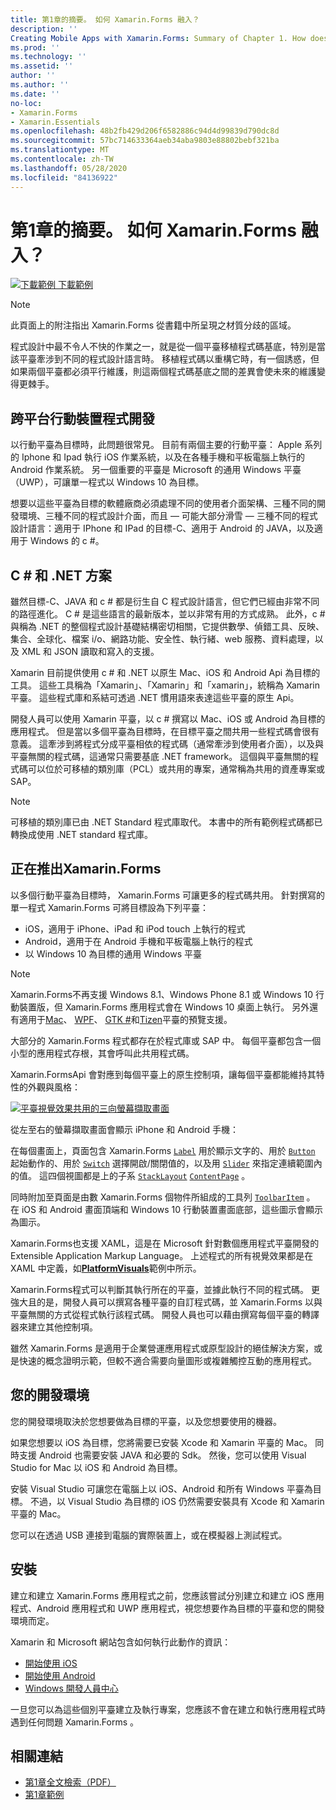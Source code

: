 ```yaml
---
title: 第1章的摘要。 如何 Xamarin.Forms 融入？
description: ''
Creating Mobile Apps with Xamarin.Forms: Summary of Chapter 1. How does Xamarin.Forms fit in?''
ms.prod: ''
ms.technology: ''
ms.assetid: ''
author: ''
ms.author: ''
ms.date: ''
no-loc:
- Xamarin.Forms
- Xamarin.Essentials
ms.openlocfilehash: 48b2fb429d206f6582886c94d4d99839d790dc8d
ms.sourcegitcommit: 57bc714633364aeb34aba9803e88802bebf321ba
ms.translationtype: MT
ms.contentlocale: zh-TW
ms.lasthandoff: 05/28/2020
ms.locfileid: "84136922"
---
```

# <a name="summary-of-chapter-1-how-does-xamarinforms-fit-in"></a>第1章的摘要。 如何 Xamarin.Forms 融入？

[![下載範例 ](~/media/shared/download.png) 下載範例](https://github.com/xamarin/xamarin-forms-book-samples/tree/master/Chapter01)

> [!NOTE]
> 此頁面上的附注指出 Xamarin.Forms 從書籍中所呈現之材質分歧的區域。

程式設計中最不令人不快的作業之一，就是從一個平臺移植程式碼基底，特別是當該平臺牽涉到不同的程式設計語言時。 移植程式碼以重構它時，有一個誘惑，但如果兩個平臺都必須平行維護，則這兩個程式碼基底之間的差異會使未來的維護變得更棘手。

## <a name="cross-platform-mobile-development"></a>跨平台行動裝置程式開發

以行動平臺為目標時，此問題很常見。 目前有兩個主要的行動平臺： Apple 系列的 Iphone 和 Ipad 執行 iOS 作業系統，以及在各種手機和平板電腦上執行的 Android 作業系統。 另一個重要的平臺是 Microsoft 的通用 Windows 平臺（UWP），可讓單一程式以 Windows 10 為目標。

想要以這些平臺為目標的軟體廠商必須處理不同的使用者介面架構、三種不同的開發環境、三種不同的程式設計介面，而且 &mdash; 可能大部分滑雪 &mdash; 三種不同的程式設計語言：適用于 IPhone 和 IPad 的目標-C、適用于 Android 的 JAVA，以及適用于 Windows 的 c #。

## <a name="the-c-and-net-solution"></a>C # 和 .NET 方案

雖然目標-C、JAVA 和 c # 都是衍生自 C 程式設計語言，但它們已經由非常不同的路徑進化。 C # 是這些語言的最新版本，並以非常有用的方式成熟。 此外，c # 與稱為 .NET 的整個程式設計基礎結構密切相關，它提供數學、偵錯工具、反映、集合、全球化、檔案 i/o、網路功能、安全性、執行緒、web 服務、資料處理，以及 XML 和 JSON 讀取和寫入的支援。

Xamarin 目前提供使用 c # 和 .NET 以原生 Mac、iOS 和 Android Api 為目標的工具。 這些工具稱為「Xamarin」、「Xamarin」和「xamarin」，統稱為 Xamarin 平臺。 這些程式庫和系結可透過 .NET 慣用語來表達這些平臺的原生 Api。

開發人員可以使用 Xamarin 平臺，以 c # 撰寫以 Mac、iOS 或 Android 為目標的應用程式。 但是當以多個平臺為目標時，在目標平臺之間共用一些程式碼會很有意義。 這牽涉到將程式分成平臺相依的程式碼（通常牽涉到使用者介面），以及與平臺無關的程式碼，這通常只需要基底 .NET framework。 這個與平臺無關的程式碼可以位於可移植的類別庫（PCL）或共用的專案，通常稱為共用的資產專案或 SAP。

> [!NOTE]
> 可移植的類別庫已由 .NET Standard 程式庫取代。 本書中的所有範例程式碼都已轉換成使用 .NET standard 程式庫。

## <a name="introducing-xamarinforms"></a>正在推出Xamarin.Forms

以多個行動平臺為目標時， Xamarin.Forms 可讓更多的程式碼共用。 針對撰寫的單一程式 Xamarin.Forms 可將目標設為下列平臺：

- iOS，適用于 iPhone、iPad 和 iPod touch 上執行的程式
- Android，適用于在 Android 手機和平板電腦上執行的程式
- 以 Windows 10 為目標的通用 Windows 平臺

> [!NOTE]
> Xamarin.Forms不再支援 Windows 8.1、Windows Phone 8.1 或 Windows 10 行動裝置版，但 Xamarin.Forms 應用程式會在 Windows 10 桌面上執行。 另外還有適用于[Mac](~/xamarin-forms/platform/other/mac.md)、 [WPF](~/xamarin-forms/platform/other/wpf.md)、 [GTK #](~/xamarin-forms/platform/other/gtk.md)和[Tizen](~/xamarin-forms/platform/other/tizen.md)平臺的預覽支援。

大部分的 Xamarin.Forms 程式都存在於程式庫或 SAP 中。 每個平臺都包含一個小型的應用程式存根，其會呼叫此共用程式碼。

Xamarin.FormsApi 會對應到每個平臺上的原生控制項，讓每個平臺都能維持其特性的外觀與風格：

[![平臺視覺效果共用的三向螢幕擷取畫面](images/ch01fg03-small.png "[!OP.每個平臺上的無 LOC （Xamarin）控制項")](images/ch01fg03-large.png#lightbox "[!OP.每個平臺上的無 LOC （Xamarin）控制項")

從左至右的螢幕擷取畫面會顯示 iPhone 和 Android 手機：

在每個畫面上，頁面包含 Xamarin.Forms [`Label`](xref:Xamarin.Forms.Label) 用於顯示文字的、用於 [`Button`](xref:Xamarin.Forms.Button) 起始動作的、用於 [`Switch`](xref:Xamarin.Forms.Switch) 選擇開啟/關閉值的，以及用 [`Slider`](xref:Xamarin.Forms.Slider) 來指定連續範圍內的值。 這四個視圖都是上的子系 [`StackLayout`](xref:Xamarin.Forms.StackLayout) [`ContentPage`](xref:Xamarin.Forms.ContentPage) 。

同時附加至頁面是由數 Xamarin.Forms 個物件所組成的工具列 [`ToolbarItem`](xref:Xamarin.Forms.ToolbarItem) 。 在 iOS 和 Android 畫面頂端和 Windows 10 行動裝置畫面底部，這些圖示會顯示為圖示。

Xamarin.Forms也支援 XAML，這是在 Microsoft 針對數個應用程式平臺開發的 Extensible Application Markup Language。 上述程式的所有視覺效果都是在 XAML 中定義，如[**PlatformVisuals**](https://github.com/xamarin/xamarin-forms-book-samples/tree/master/Chapter01/PlatformVisuals)範例中所示。

Xamarin.Forms程式可以判斷其執行所在的平臺，並據此執行不同的程式碼。 更強大且的是，開發人員可以撰寫各種平臺的自訂程式碼，並 Xamarin.Forms 以與平臺無關的方式從程式執行該程式碼。 開發人員也可以藉由撰寫每個平臺的轉譯器來建立其他控制項。

雖然 Xamarin.Forms 是適用于企業營運應用程式或原型設計的絕佳解決方案，或是快速的概念證明示範，但較不適合需要向量圖形或複雜觸控互動的應用程式。

## <a name="your-development-environment"></a>您的開發環境

您的開發環境取決於您想要做為目標的平臺，以及您想要使用的機器。

如果您想要以 iOS 為目標，您將需要已安裝 Xcode 和 Xamarin 平臺的 Mac。 同時支援 Android 也需要安裝 JAVA 和必要的 Sdk。 然後，您可以使用 Visual Studio for Mac 以 iOS 和 Android 為目標。

安裝 Visual Studio 可讓您在電腦上以 iOS、Android 和所有 Windows 平臺為目標。 不過，以 Visual Studio 為目標的 iOS 仍然需要安裝具有 Xcode 和 Xamarin 平臺的 Mac。

您可以在透過 USB 連接到電腦的實際裝置上，或在模擬器上測試程式。

## <a name="installation"></a>安裝

建立和建立 Xamarin.Forms 應用程式之前，您應該嘗試分別建立和建立 iOS 應用程式、Android 應用程式和 UWP 應用程式，視您想要作為目標的平臺和您的開發環境而定。

Xamarin 和 Microsoft 網站包含如何執行此動作的資訊：

- [開始使用 iOS](~/ios/get-started/index.md)
- [開始使用 Android](~/android/get-started/index.md)
- [Windows 開發人員中心](https://dev.windows.com)

一旦您可以為這些個別平臺建立及執行專案，您應該不會在建立和執行應用程式時遇到任何問題 Xamarin.Forms 。

## <a name="related-links"></a>相關連結

- [第1章全文檢索（PDF）](https://download.xamarin.com/developer/xamarin-forms-book/XamarinFormsBook-Ch01-Apr2016.pdf)
- [第1章範例](https://github.com/xamarin/xamarin-forms-book-samples/tree/master/Chapter01)

